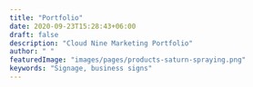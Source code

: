 ```yaml
---
title: "Portfolio"
date: 2020-09-23T15:28:43+06:00
draft: false
description: "Cloud Nine Marketing Portfolio"
author: " "
featuredImage: "images/pages/products-saturn-spraying.png"
keywords: "Signage, business signs"
---
```


